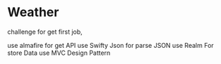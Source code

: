 # Weather
challenge for get first job,

use almafire for get API
use Swifty Json for parse JSON
use Realm For store Data
use MVC Design Pattern
